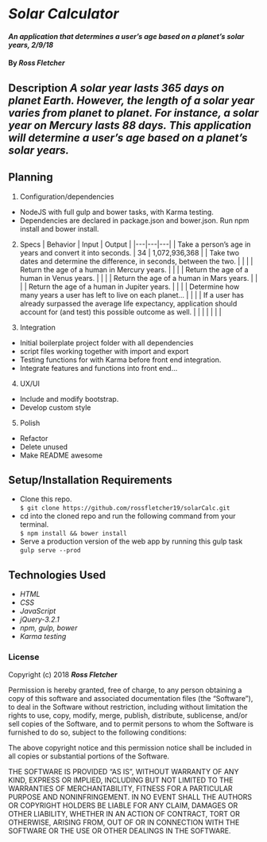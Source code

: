 # _Solar Calculator_

#### _An application that determines a user’s age based on a planet’s solar years, 2/9/18_

#### By _**Ross Fletcher**_

## Description _A solar year lasts 365 days on planet Earth. However, the length of a solar year varies from planet to planet. For instance, a solar year on Mercury lasts 88 days. This application will determine a user’s age based on a planet’s solar years._

## Planning

1. Configuration/dependencies
  * NodeJS with full gulp and bower tasks, with Karma testing.
  * Dependencies are declared in package.json and bower.json. Run npm install and bower install.

2. Specs
|  Behavior | Input  | Output  |
|---|---|---|
|  Take a person’s age in years and convert it into seconds. |  34 | 1,072,936,368  |
|  Take two dates and determine the difference, in seconds, between the two. |   |   |
|  Return the age of a human in Mercury years. |   |   |
|  Return the age of a human in Venus years. |   |   |
|  Return the age of a human in Mars years. |   |   |
|  Return the age of a human in Jupiter years. |   |   |
|  Determine how many years a user has left to live on each planet… |   |   |
|  If a user has already surpassed the average life expectancy, application should account for (and test) this possible outcome as well. |   |   |
|   |   |   |

3. Integration
  * Initial boilerplate project folder with all dependencies
  * script files working together with import and export
  * Testing functions for with Karma before front end integration.
  * Integrate features and functions into front end...

4. UX/UI
  * Include and modify bootstrap.
  * Develop custom style

5. Polish
  * Refactor
  * Delete unused
  * Make README awesome

## Setup/Installation Requirements

* Clone this repo. <br />
`$ git clone https://github.com/rossfletcher19/solarCalc.git`
* cd into the cloned repo and run the following command from your terminal. <br/>
`$ npm install && bower install`
* Serve a production version of the web app by running this gulp task <br/>
`gulp serve --prod`


## Technologies Used

* _HTML_
* _CSS_
* _JavaScript_
* _jQuery-3.2.1_
* _npm, gulp, bower_
* _Karma testing_

### License

Copyright (c) 2018 **_Ross Fletcher_**

Permission is hereby granted, free of charge, to any person obtaining a copy of this software and associated documentation files (the “Software”), to deal in the Software without restriction, including without limitation the rights to use, copy, modify, merge, publish, distribute, sublicense, and/or sell copies of the Software, and to permit persons to whom the Software is furnished to do so, subject to the following conditions:

The above copyright notice and this permission notice shall be included in all copies or substantial portions of the Software.

THE SOFTWARE IS PROVIDED “AS IS”, WITHOUT WARRANTY OF ANY KIND, EXPRESS OR IMPLIED, INCLUDING BUT NOT LIMITED TO THE WARRANTIES OF MERCHANTABILITY, FITNESS FOR A PARTICULAR PURPOSE AND NONINFRINGEMENT. IN NO EVENT SHALL THE AUTHORS OR COPYRIGHT HOLDERS BE LIABLE FOR ANY CLAIM, DAMAGES OR OTHER LIABILITY, WHETHER IN AN ACTION OF CONTRACT, TORT OR OTHERWISE, ARISING FROM, OUT OF OR IN CONNECTION WITH THE SOFTWARE OR THE USE OR OTHER DEALINGS IN THE SOFTWARE.
